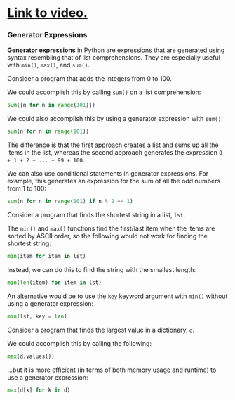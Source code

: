 # [Link to video.](https://www.youtube.com/watch?v=N81f3m3P4cw&list=PLVD25niNi0Bm4sxSLHOMjqB7ZTPb7Bjxf&index=27)

### Generator Expressions

**Generator expressions** in Python are expressions that are generated using syntax resembling that of list comprehensions. They are especially useful with `min()`, `max()`, and `sum()`.

Consider a program that adds the integers from 0 to 100. 

We could accomplish this by calling `sum()` on a list comprehension:

```python
sum([n for n in range(101)])
```

We could also accomplish this by using a generator expression with `sum()`:

```python
sum(n for n in range(101))
```

The difference is that the first approach creates a list and sums up all the items in the list, whereas the second approach generates the expression `0 + 1 + 2 + ... + 99 + 100`.

We can also use conditional statements in generator expressions. For example, this generates an expression for the sum of all the odd numbers from 1 to 100:

```python
sum(n for n in range(101) if n % 2 == 1)
```

Consider a program that finds the shortest string in a list, `lst`.

The `min()` and `max()` functions find the first/last item when the items are sorted by ASCII order, so the following would not work for finding the shortest string:

```python
min(item for item in lst)
```

Instead, we can do this to find the string with the smallest length:

```python
min(len(item) for item in lst)
```

An alternative would be to use the `key` keyword argument with `min()` without using a generator expression:

```python
min(lst, key = len)
```

Consider a program that finds the largest value in a dictionary, `d`.

We could accomplish this by calling the following:

```python
max(d.values())
```

...but it is more efficient (in terms of both memory usage and runtime) to use a generator expression: 

```python
max(d[k] for k in d)
```


